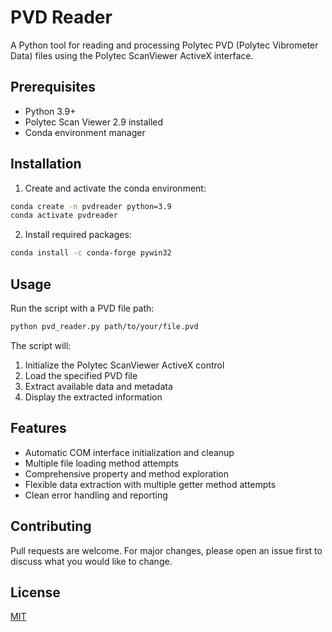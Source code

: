 # PVD Reader

A Python tool for reading and processing Polytec PVD (Polytec Vibrometer Data) files using the Polytec ScanViewer ActiveX interface.

## Prerequisites

- Python 3.9+
- Polytec Scan Viewer 2.9 installed
- Conda environment manager

## Installation

1. Create and activate the conda environment:
```bash
conda create -n pvdreader python=3.9
conda activate pvdreader
```

2. Install required packages:
```bash
conda install -c conda-forge pywin32
```

## Usage

Run the script with a PVD file path:
```bash
python pvd_reader.py path/to/your/file.pvd
```

The script will:
1. Initialize the Polytec ScanViewer ActiveX control
2. Load the specified PVD file
3. Extract available data and metadata
4. Display the extracted information

## Features

- Automatic COM interface initialization and cleanup
- Multiple file loading method attempts
- Comprehensive property and method exploration
- Flexible data extraction with multiple getter method attempts
- Clean error handling and reporting

## Contributing

Pull requests are welcome. For major changes, please open an issue first to discuss what you would like to change.

## License

[MIT](https://choosealicense.com/licenses/mit/)
